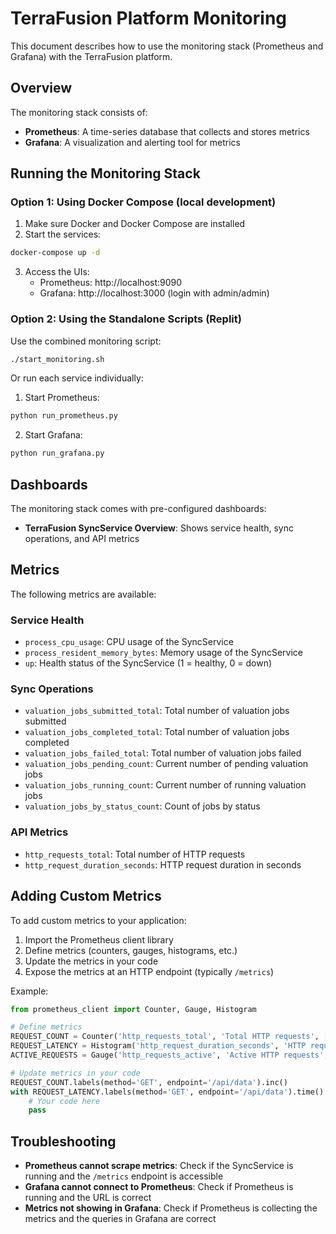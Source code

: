 # TerraFusion Platform Monitoring

This document describes how to use the monitoring stack (Prometheus and Grafana) with the TerraFusion platform.

## Overview

The monitoring stack consists of:

- **Prometheus**: A time-series database that collects and stores metrics
- **Grafana**: A visualization and alerting tool for metrics

## Running the Monitoring Stack

### Option 1: Using Docker Compose (local development)

1. Make sure Docker and Docker Compose are installed
2. Start the services:

```bash
docker-compose up -d
```

3. Access the UIs:
   - Prometheus: http://localhost:9090
   - Grafana: http://localhost:3000 (login with admin/admin)

### Option 2: Using the Standalone Scripts (Replit)

Use the combined monitoring script:

```bash
./start_monitoring.sh
```

Or run each service individually:

1. Start Prometheus:
```bash
python run_prometheus.py
```

2. Start Grafana:
```bash
python run_grafana.py
```

## Dashboards

The monitoring stack comes with pre-configured dashboards:

- **TerraFusion SyncService Overview**: Shows service health, sync operations, and API metrics

## Metrics

The following metrics are available:

### Service Health
- `process_cpu_usage`: CPU usage of the SyncService
- `process_resident_memory_bytes`: Memory usage of the SyncService
- `up`: Health status of the SyncService (1 = healthy, 0 = down)

### Sync Operations
- `valuation_jobs_submitted_total`: Total number of valuation jobs submitted
- `valuation_jobs_completed_total`: Total number of valuation jobs completed
- `valuation_jobs_failed_total`: Total number of valuation jobs failed
- `valuation_jobs_pending_count`: Current number of pending valuation jobs
- `valuation_jobs_running_count`: Current number of running valuation jobs
- `valuation_jobs_by_status_count`: Count of jobs by status

### API Metrics
- `http_requests_total`: Total number of HTTP requests
- `http_request_duration_seconds`: HTTP request duration in seconds

## Adding Custom Metrics

To add custom metrics to your application:

1. Import the Prometheus client library
2. Define metrics (counters, gauges, histograms, etc.)
3. Update the metrics in your code
4. Expose the metrics at an HTTP endpoint (typically `/metrics`)

Example:

```python
from prometheus_client import Counter, Gauge, Histogram

# Define metrics
REQUEST_COUNT = Counter('http_requests_total', 'Total HTTP requests', ['method', 'endpoint'])
REQUEST_LATENCY = Histogram('http_request_duration_seconds', 'HTTP request latency', ['method', 'endpoint'])
ACTIVE_REQUESTS = Gauge('http_requests_active', 'Active HTTP requests', ['method', 'endpoint'])

# Update metrics in your code
REQUEST_COUNT.labels(method='GET', endpoint='/api/data').inc()
with REQUEST_LATENCY.labels(method='GET', endpoint='/api/data').time():
    # Your code here
    pass
```

## Troubleshooting

- **Prometheus cannot scrape metrics**: Check if the SyncService is running and the `/metrics` endpoint is accessible
- **Grafana cannot connect to Prometheus**: Check if Prometheus is running and the URL is correct
- **Metrics not showing in Grafana**: Check if Prometheus is collecting the metrics and the queries in Grafana are correct